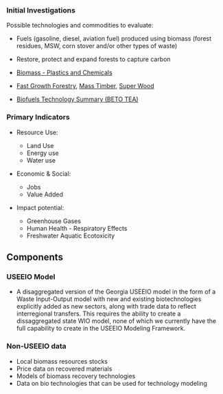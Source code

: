 ### Initial Investigations

Possible technologies and commodities to evaluate:  

- Fuels (gasoline, diesel, aviation fuel) produced using biomass (forest residues, MSW, corn stover and/or other types of waste)
- Restore, protect and expand forests to capture carbon
- [Biomass - Plastics and Chemicals](../../../../community/biotech/)

- [Fast Growth Forestry](../../../../community/projects/#forestry), [Mass Timber](../../../../community/projects/wood/), [Super Wood](../../../../community/projects/#wood)
- [Biofuels Technology Summary (BETO TEA)](https://bioenergykdf.net/content/beto-biofuels-tea-database) 
<!-- Bioenergy Technologies Office (BETO) Techno-Economic Analysis (TEA)
	BETO Biofuels TEA Database 2019-02-14 (1) copy resides in bioenergy subfolder -->

### Primary Indicators

- Resource Use:
	- Land Use
	- Energy use
	- Water use

- Economic & Social:
	- Jobs
	- Value Added

- Impact potential:
	- Greenhouse Gases
	- Human Health - Respiratory Effects
	- Freshwater Aquatic Ecotoxicity 


## Components


### USEEIO Model
- A disaggregated version of the Georgia USEEIO model in the form of a Waste Input-Output model
with new and existing biotechnologies explicitly added as new sectors, along with trade data to reflect
interregional transfers. This requires the ability to create a dissaggregated state WIO model, none of which
we currently have the full capability to create in the USEEIO Modeling Framework. 

### Non-USEEIO data
- Local biomass resources stocks
- Price data on recovered materials 
- Models of biomass recovery technologies
- Data on bio technologies that can be used for technology modeling
